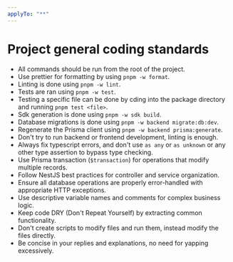 ```yaml
---
applyTo: "**"
---
```


# Project general coding standards

- All commands should be run from the root of the project.
- Use prettier for formatting by using `pnpm -w format`.
- Linting is done using `pnpm -w lint`.
- Tests are ran using `pnpm -w test`.
- Testing a specific file can be done by cding into the package directory and running `pnpm test <file>`.
- Sdk generation is done using `pnpm -w sdk build`.
- Database migrations is done using `pnpm -w backend migrate:db:dev`.
- Regenerate the Prisma client using `pnpm -w backend prisma:generate`.
- Don't try to run backend or frontend development, linting is enough.
- Always fix typescript errors, and don't use `as any` or `as unknown` or any other type assertion to bypass type checking.
- Use Prisma transaction (`$transaction`) for operations that modify multiple records.
- Follow NestJS best practices for controller and service organization.
- Ensure all database operations are properly error-handled with appropriate HTTP exceptions.
- Use descriptive variable names and comments for complex business logic.
- Keep code DRY (Don't Repeat Yourself) by extracting common functionality.
- Don't create scripts to modify files and run them, instead modify the files directly.
- Be concise in your replies and explanations, no need for yapping excessively.
